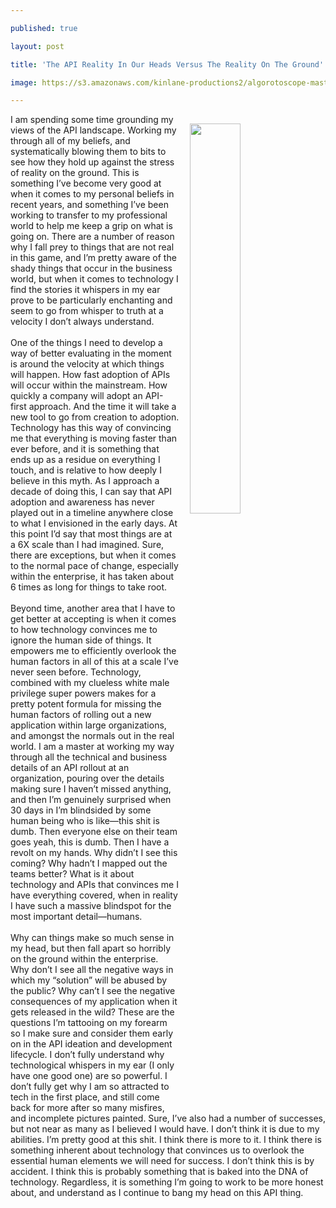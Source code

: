 ---
published: true
layout: post
title: 'The API Reality In Our Heads Versus The Reality On The Ground'
image: https://s3.amazonaws.com/kinlane-productions2/algorotoscope-master/udnie-IMG_7162.jpg
---
<p><img style="padding: 15px;" src="https://s3.amazonaws.com/kinlane-productions2/algorotoscope-master/udnie-IMG_7162.jpg" alt="" width="40%" align="right" /></p>
<p>I am spending some time grounding my views of the API landscape. Working my through all of my beliefs, and systematically blowing them to bits to see how they hold up against the stress of reality on the ground. This is something I&rsquo;ve become very good at when it comes to my personal beliefs in recent years, and something I&rsquo;ve been working to transfer to my professional world to help me keep a grip on what is going on. There are a number of reason why I fall prey to things that are not real in this game, and I&rsquo;m pretty aware of the shady things that occur in the business world, but when it comes to technology I find the stories it whispers in my ear prove to be particularly enchanting and seem to go from whisper to truth at a velocity I don&rsquo;t always understand.<br /><br />One of the things I need to develop a way of better evaluating in the moment is around the velocity at which things will happen. How fast adoption of APIs will occur within the mainstream. How quickly a company will adopt an API-first approach. And the time it will take a new tool to go from creation to adoption. Technology has this way of convincing me that everything is moving faster than ever before, and it is something that ends up as a residue on everything I touch, and is relative to how deeply I believe in this myth. As I approach a decade of doing this, I can say that API adoption and awareness has never played out in a timeline anywhere close to what I envisioned in the early days. At this point I&rsquo;d say that most things are at a 6X scale than I had imagined. Sure, there are exceptions, but when it comes to the normal pace of change, especially within the enterprise, it has taken about 6 times as long for things to take root.<br /><br />Beyond time, another area that I have to get better at accepting is when it comes to how technology convinces me to ignore the human side of things. It empowers me to efficiently overlook the human factors in all of this at a scale I&rsquo;ve never seen before. Technology, combined with my clueless white male privilege super powers makes for a pretty potent formula for missing the human factors of rolling out a new application within large organizations, and amongst the normals out in the real world. I am a master at working my way through all the technical and business details of an API rollout at an organization, pouring over the details making sure I haven&rsquo;t missed anything, and then I&rsquo;m genuinely surprised when 30 days in I&rsquo;m blindsided by some human being who is like&mdash;this shit is dumb. Then everyone else on their team goes yeah, this is dumb. Then I have a revolt on my hands. Why didn&rsquo;t I see this coming? Why hadn&rsquo;t I mapped out the teams better? What is it about technology and APIs that convinces me I have everything covered, when in reality I have such a massive blindspot for the most important detail&mdash;humans.<br /><br />Why can things make so much sense in my head, but then fall apart so horribly on the ground within the enterprise. Why don&rsquo;t I see all the negative ways in which my &ldquo;solution&rdquo; will be abused by the public? Why can&rsquo;t I see the negative consequences of my application when it gets released in the wild? These are the questions I&rsquo;m tattooing on my forearm so I make sure and consider them early on in the API ideation and development lifecycle. I don&rsquo;t fully understand why technological whispers in my ear (I only have one good one) are so powerful. I don&rsquo;t fully get why I am so attracted to tech in the first place, and still come back for more after so many misfires, and incomplete pictures painted. Sure, I&rsquo;ve also had a number of successes, but not near as many as I believed I would have. I don&rsquo;t think it is due to my abilities. I&rsquo;m pretty good at this shit. I think there is more to it. I think there is something inherent about technology that convinces us to overlook the essential human elements we will need for success. I don&rsquo;t think this is by accident. I think this is probably something that is baked into the DNA of technology. Regardless, it is something I&rsquo;m going to work to be more honest about, and understand as I continue to bang my head on this API thing.</p>
